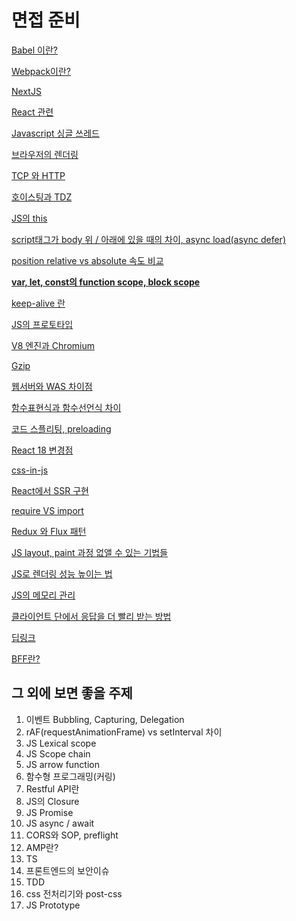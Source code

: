 # 면접 준비

[Babel 이란?](https://www.notion.so/Babel-52368ea72ad04ea1a378983b7c8a563d)

[Webpack이란?](https://www.notion.so/Webpack-794dcc886b5249fe82c63e84032c24b5)

[NextJS](https://www.notion.so/NextJS-8775f8be71ba4852be249b5b5204cf55)

[React 관련](https://www.notion.so/React-b6faae41f142416292d238e3d5bfb047)

[Javascript 싱글 쓰레드](https://www.notion.so/Javascript-eb8788f530f44243b0949585d69ed265)

[브라우저의 렌더링](https://www.notion.so/545cd3c6a9d84087968bb919eb4c2b2f)

[TCP 와 HTTP](https://www.notion.so/TCP-HTTP-062791fa068148dc8add678b80a2c9c4)

[호이스팅과 TDZ](https://www.notion.so/TDZ-89d1df71f17747d6baa7d63d73f4eadd)

[JS의 this](https://www.notion.so/JS-this-ef81b80852c543ca8dd31f0df40738fd)

[script태그가 body 위 / 아래에 있을 때의 차이, async load(async defer)](https://www.notion.so/script-body-async-load-async-defer-2f37df49e33441bb85bb363b1147f216)

[position relative vs absolute 속도 비교](https://www.notion.so/position-relative-vs-absolute-2ca3e1f10f374cbf8eea6c62d3a0966d)

[****var, let, const의 function scope, block scope****](https://www.notion.so/var-let-const-function-scope-block-scope-b7f6375eeff1496a8d108970dfe4f13d)

[keep-alive 란](https://www.notion.so/keep-alive-bab8d964d85442bdbb562ec1029d9944)

[JS의 프로토타입](https://www.notion.so/JS-fc397d683182406194103f859c7c45de)

[V8 엔진과 Chromium](https://www.notion.so/V8-Chromium-8a9a33021e914c8495cccdd31c55420a)

[Gzip](https://www.notion.so/Gzip-af8e77aaf5fd4caba45e6c54dee608ab)

[웹서버와 WAS 차이점](https://www.notion.so/WAS-1a71f8c41b02443aa091c796f9d561f1)

[함수표현식과 함수선언식 차이](https://www.notion.so/8054e3f018384ec59376bd4dc7262ad3)

[코드 스플리팅, preloading](https://www.notion.so/preloading-7d25c88b50c14f54918e6103b4f01a94)

[React 18 변경점](https://www.notion.so/React-18-858db7eb632946a1be32a391cae14f68)

[css-in-js](https://www.notion.so/css-in-js-c0cd67e8c23a4ce29075a064a74674aa)

[React에서 SSR 구현](https://www.notion.so/React-SSR-ee6e9aaad8f44deeb189ee421a8cfc3a)

[require VS import](https://www.notion.so/require-VS-import-be8b91c5b24f4c3fb4ff8fc41497c553)

[Redux 와 Flux 패턴](https://www.notion.so/Redux-Flux-f13dd4efc9e24316ac6a3bbcbb7f0c08)

[JS layout, paint 과정 없앨 수 있는 기법들](https://www.notion.so/JS-layout-paint-ea736bf5d9de40baa46c5970583186a3)

[JS로 렌더링 성능 높이는 법](https://www.notion.so/JS-eb201087c8e34ad5b77acaf00f895de9)

[JS의 메모리 관리](https://www.notion.so/JS-29ca9a3363374955b69bf0c2575c4700)

[클라이언트 단에서 응답을 더 빨리 받는 방법](https://www.notion.so/edb1039ce8174c388d4bc91ffd7220a0)

[딥링크](https://www.notion.so/d3d7f64d3cc34f81af023cb1c0944e5a)

[BFF란?](https://www.notion.so/BFF-e361aff6e07f47f08c74d4c9205d4d8f)

## 그 외에 보면 좋을 주제

1. 이벤트 Bubbling, Capturing, Delegation
2. rAF(requestAnimationFrame) vs setInterval 차이
3. JS Lexical scope
4. JS Scope chain
5. JS arrow function
6. 함수형 프로그래밍(커링)
7. Restful API란
8. JS의 Closure
9. JS Promise
10. JS async / await
11. CORS와 SOP, preflight
12. AMP란?
13. TS
14. 프론트엔드의 보안이슈
15. TDD
16. css 전처리기와 post-css
17. JS Prototype